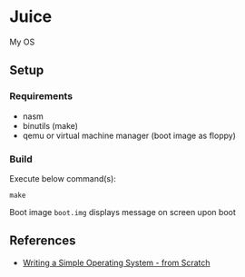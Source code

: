 # Juice
My OS

## Setup
### Requirements
- nasm
- binutils (make)
- qemu or virtual machine manager (boot image as floppy)

### Build
Execute below command(s):
```
make
```

Boot image `boot.img` displays message on screen upon boot

## References
- [Writing a Simple Operating System - from Scratch](https://www.cs.bham.ac.uk/~exr/lectures/opsys/10_11/lectures/os-dev.pdf)
